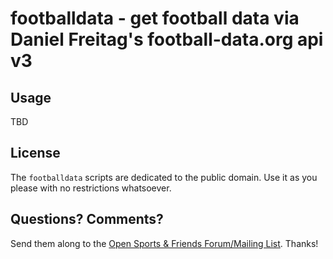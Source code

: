 # footballdata  - get football data via Daniel Freitag's football-data.org api v3  


## Usage

TBD


## License

The `footballdata` scripts are dedicated to the public domain.
Use it as you please with no restrictions whatsoever.


## Questions? Comments?

Send them along to the
[Open Sports & Friends Forum/Mailing List](http://groups.google.com/group/opensport).
Thanks!
